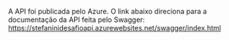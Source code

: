 
A API foi publicada pelo Azure. O link abaixo direciona para a documentação da API feita pelo Swagger:
https://stefaninidesafioapi.azurewebsites.net/swagger/index.html
